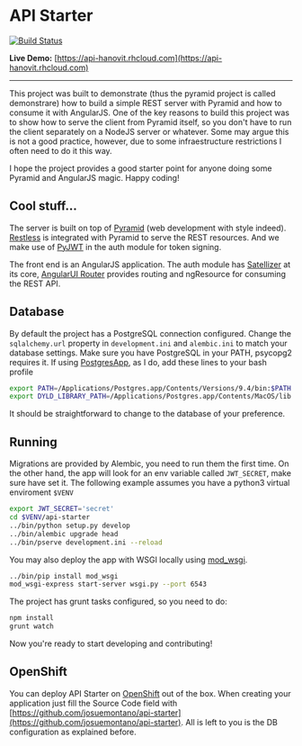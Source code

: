 # API Starter
[![Build Status](http://img.shields.io/travis/josuemontano/api-starter.svg?style=flat)](https://travis-ci.org/josuemontano/api-starter)

**Live Demo:** [https://api-hanovit.rhcloud.com](https://api-hanovit.rhcloud.com)

---

This project was built to demonstrate (thus the pyramid project is called demonstrare) how to build a simple REST server with Pyramid and how to consume it with AngularJS. One of the key reasons to build this project was to show how to serve the client from Pyramid itself, so you don't have to run the client separately on a NodeJS server or whatever. Some may argue this is not a good practice, however, due to some infraestructure restrictions I often need to do it this way.

I hope the project provides a good starter point for anyone doing some Pyramid and AngularJS magic. Happy coding!

## Cool stuff...
The server is built on top of [Pyramid](http://pylonsproject.org/projects/pyramid/about) (web development with style indeed). [Restless](http://restless.readthedocs.org) is integrated with Pyramid to serve the REST resources. And we make use of [PyJWT](https://github.com/jpadilla/pyjwt) in the auth module for token signing.

The front end is an AngularJS application. The auth module has [Satellizer](https://github.com/sahat/satellizer) at its core, [AngularUI Router](https://github.com/angular-ui/ui-router) provides routing and ngResource for consuming the REST API.

## Database
By default the project has a PostgreSQL connection configured. Change the `sqlalchemy.url` property in `development.ini` and `alembic.ini` to match your database settings. Make sure you have PostgreSQL in your PATH, psycopg2 requires it. If using [PostgresApp](http://postgresapp.com/), as I do, add these lines to your bash profile
```sh
export PATH=/Applications/Postgres.app/Contents/Versions/9.4/bin:$PATH
export DYLD_LIBRARY_PATH=/Applications/Postgres.app/Contents/MacOS/lib
```

It should be straightforward to change to the database of your preference.

## Running
Migrations are provided by Alembic, you need to run them the first time. On the other hand, the app will look for an env variable called `JWT_SECRET`, make sure have set it. The following example assumes you have a python3 virtual enviroment `$VENV`
```sh
export JWT_SECRET='secret'
cd $VENV/api-starter
../bin/python setup.py develop
../bin/alembic upgrade head
../bin/pserve development.ini --reload
```

You may also deploy the app with WSGI locally using [mod_wsgi](https://modwsgi.readthedocs.org/en/master/).
```sh
../bin/pip install mod_wsgi
mod_wsgi-express start-server wsgi.py --port 6543
```

The project has grunt tasks configured, so you need to do:
```sh
npm install
grunt watch
```

Now you're ready to start developing and contributing!

## OpenShift
You can deploy API Starter on [OpenShift](https://openshift.redhat.com) out of the box. When creating your application just fill the Source Code field with [https://github.com/josuemontano/api-starter](https://github.com/josuemontano/api-starter). All is left to you is the DB configuration as explained before.
